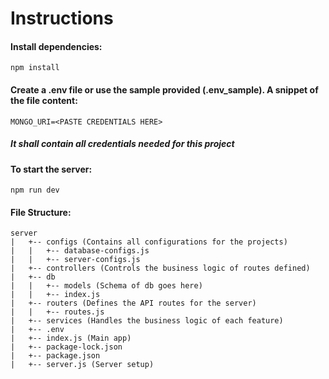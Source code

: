 # Instructions

#### Install dependencies:

```
npm install
```

#### Create a .env file or use the sample provided (.env_sample). A snippet of the file content:

```
MONGO_URI=<PASTE CREDENTIALS HERE>
```

##### It shall contain all credentials needed for this project

#### To start the server:

```
npm run dev
```

#### File Structure:

```
server
|   +-- configs (Contains all configurations for the projects)
|   |   +-- database-configs.js
|   |   +-- server-configs.js
|   +-- controllers (Controls the business logic of routes defined)
|   +-- db
|   |   +-- models (Schema of db goes here)
|   |   +-- index.js
|   +-- routers (Defines the API routes for the server)
|   |   +-- routes.js
|   +-- services (Handles the business logic of each feature)
|   +-- .env
|   +-- index.js (Main app)
|   +-- package-lock.json
|   +-- package.json
|   +-- server.js (Server setup)
```
